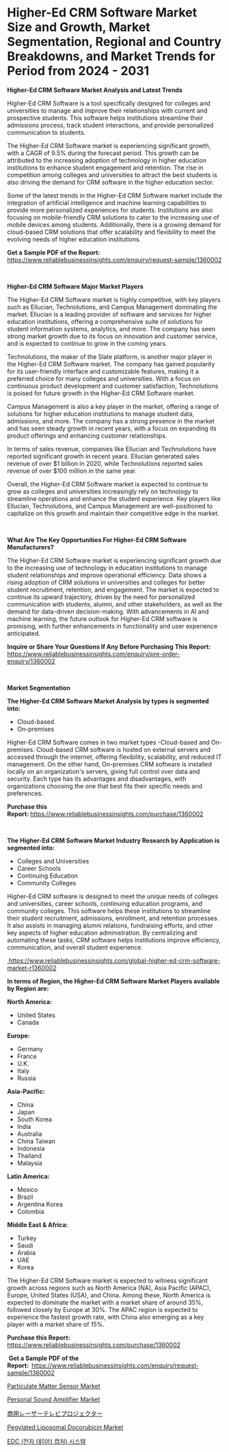 <p><h1>Higher-Ed CRM Software Market Size and Growth, Market Segmentation, Regional and Country Breakdowns, and Market Trends for Period from 2024 -  2031</h1></p><p><strong>Higher-Ed CRM Software Market Analysis and Latest Trends</strong></p>
<p><p>Higher-Ed CRM Software is a tool specifically designed for colleges and universities to manage and improve their relationships with current and prospective students. This software helps institutions streamline their admissions process, track student interactions, and provide personalized communication to students.</p><p>The Higher-Ed CRM Software market is experiencing significant growth, with a CAGR of 9.5% during the forecast period. This growth can be attributed to the increasing adoption of technology in higher education institutions to enhance student engagement and retention. The rise in competition among colleges and universities to attract the best students is also driving the demand for CRM software in the higher education sector.</p><p>Some of the latest trends in the Higher-Ed CRM Software market include the integration of artificial intelligence and machine learning capabilities to provide more personalized experiences for students. Institutions are also focusing on mobile-friendly CRM solutions to cater to the increasing use of mobile devices among students. Additionally, there is a growing demand for cloud-based CRM solutions that offer scalability and flexibility to meet the evolving needs of higher education institutions.</p></p>
<p><strong>Get a Sample PDF of the Report:&nbsp;</strong> <a href="https://www.reliablebusinessinsights.com/enquiry/request-sample/1360002">https://www.reliablebusinessinsights.com/enquiry/request-sample/1360002</a></p>
<p>&nbsp;</p>
<p><strong>Higher-Ed CRM Software Major Market Players</strong></p>
<p><p>The Higher-Ed CRM Software market is highly competitive, with key players such as Ellucian, Technolutions, and Campus Management dominating the market. Ellucian is a leading provider of software and services for higher education institutions, offering a comprehensive suite of solutions for student information systems, analytics, and more. The company has seen strong market growth due to its focus on innovation and customer service, and is expected to continue to grow in the coming years.</p><p>Technolutions, the maker of the Slate platform, is another major player in the Higher-Ed CRM Software market. The company has gained popularity for its user-friendly interface and customizable features, making it a preferred choice for many colleges and universities. With a focus on continuous product development and customer satisfaction, Technolutions is poised for future growth in the Higher-Ed CRM Software market.</p><p>Campus Management is also a key player in the market, offering a range of solutions for higher education institutions to manage student data, admissions, and more. The company has a strong presence in the market and has seen steady growth in recent years, with a focus on expanding its product offerings and enhancing customer relationships.</p><p>In terms of sales revenue, companies like Ellucian and Technolutions have reported significant growth in recent years. Ellucian generated sales revenue of over $1 billion in 2020, while Technolutions reported sales revenue of over $100 million in the same year.</p><p>Overall, the Higher-Ed CRM Software market is expected to continue to grow as colleges and universities increasingly rely on technology to streamline operations and enhance the student experience. Key players like Ellucian, Technolutions, and Campus Management are well-positioned to capitalize on this growth and maintain their competitive edge in the market.</p></p>
<p>&nbsp;</p>
<p><strong>What Are The Key Opportunities For Higher-Ed CRM Software Manufacturers?</strong></p>
<p><p>The Higher-Ed CRM Software market is experiencing significant growth due to the increasing use of technology in education institutions to manage student relationships and improve operational efficiency. Data shows a rising adoption of CRM solutions in universities and colleges for better student recruitment, retention, and engagement. The market is expected to continue its upward trajectory, driven by the need for personalized communication with students, alumni, and other stakeholders, as well as the demand for data-driven decision-making. With advancements in AI and machine learning, the future outlook for Higher-Ed CRM software is promising, with further enhancements in functionality and user experience anticipated.</p></p>
<p><strong>Inquire or Share Your Questions If Any Before Purchasing This Report:</strong> <a href="https://www.reliablebusinessinsights.com/enquiry/pre-order-enquiry/1360002">https://www.reliablebusinessinsights.com/enquiry/pre-order-enquiry/1360002</a></p>
<p>&nbsp;</p>
<p><strong>Market Segmentation</strong></p>
<p><strong>The Higher-Ed CRM Software Market Analysis by types is segmented into:</strong></p>
<p><ul><li>Cloud-based</li><li>On-premises</li></ul></p>
<p><p>Higher-Ed CRM Software comes in two market types -Cloud-based and On-premises. Cloud-based CRM software is hosted on external servers and accessed through the internet, offering flexibility, scalability, and reduced IT management. On the other hand, On-premises CRM software is installed locally on an organization's servers, giving full control over data and security. Each type has its advantages and disadvantages, with organizations choosing the one that best fits their specific needs and preferences.</p></p>
<p><strong>Purchase this Report:&nbsp;</strong><a href="https://www.reliablebusinessinsights.com/purchase/1360002">https://www.reliablebusinessinsights.com/purchase/1360002</a></p>
<p>&nbsp;</p>
<p><strong>The Higher-Ed CRM Software Market Industry Research by Application is segmented into:</strong></p>
<p><ul><li>Colleges and Universities</li><li>Career Schools</li><li>Continuing Education</li><li>Community Colleges</li></ul></p>
<p><p>Higher-Ed CRM software is designed to meet the unique needs of colleges and universities, career schools, continuing education programs, and community colleges. This software helps these institutions to streamline their student recruitment, admissions, enrollment, and retention processes. It also assists in managing alumni relations, fundraising efforts, and other key aspects of higher education administration. By centralizing and automating these tasks, CRM software helps institutions improve efficiency, communication, and overall student experience.</p></p>
<p><a href="https://www.reliablebusinessinsights.com/global-higher-ed-crm-software-market-r1360002">&nbsp;https://www.reliablebusinessinsights.com/global-higher-ed-crm-software-market-r1360002</a></p>
<p><strong>In terms of Region, the Higher-Ed CRM Software Market Players available by Region are:</strong></p>
<p>
    <p> <strong> North America: </strong>
        <ul>
            <li>United States</li>
            <li>Canada</li>
        </ul>
        </p> 
    <p> <strong> Europe: </strong>
        <ul>
            <li>Germany</li>
            <li>France</li>
            <li>U.K.</li>
            <li>Italy</li>
            <li>Russia</li>
        </ul>
        </p> 
    <p> <strong> Asia-Pacific: </strong>
        <ul>
            <li>China</li>
            <li>Japan</li>
            <li>South Korea</li>
            <li>India</li>
            <li>Australia</li>
            <li>China Taiwan</li>
            <li>Indonesia</li>
            <li>Thailand</li>
            <li>Malaysia</li>
        </ul>
        </p> 
    <p> <strong> Latin America: </strong>
        <ul>
            <li>Mexico</li>
            <li>Brazil</li>
            <li>Argentina Korea</li>
            <li>Colombia</li>
        </ul>
        </p> 
    <p> <strong> Middle East & Africa: </strong>
        <ul>
            <li>Turkey</li>
            <li>Saudi</li>
            <li>Arabia</li>
            <li>UAE</li>
            <li>Korea</li>
        </ul>
    </p>
    </p>
<p><p>The Higher-Ed CRM Software market is expected to witness significant growth across regions such as North America (NA), Asia Pacific (APAC), Europe, United States (USA), and China. Among these, North America is expected to dominate the market with a market share of around 35%, followed closely by Europe at 30%. The APAC region is expected to experience the fastest growth rate, with China also emerging as a key player with a market share of 15%.</p></p>
<p><strong>Purchase this Report: </strong><a href="https://www.reliablebusinessinsights.com/purchase/1360002">https://www.reliablebusinessinsights.com/purchase/1360002</a></p>
<p>&nbsp;<strong>Get a Sample PDF of the Report:&nbsp;&nbsp;</strong><a href="https://www.reliablebusinessinsights.com/enquiry/request-sample/1360002">https://www.reliablebusinessinsights.com/enquiry/request-sample/1360002</a></p>
<p><strong></strong></p>
<p><p><a href="https://issuu.com/reportprime-2/docs/particulate-matter-sensor-market-size-2030.pptx">Particulate Matter Sensor Market</a></p><p><a href="https://issuu.com/reportprime-2/docs/personal-sound-amplifier-market-size-2030.pptx">Personal Sound Amplifier Market</a></p><p><a href="https://github.com/dzy793153605/Market-Research-Report-List-2/blob/main/996995489606.md">商用レーザーテレビプロジェクター</a></p><p><a href="https://github.com/Sarissaschmalingtr6fz2739/Market-Research-Report-List-2/blob/main/pegylated-liposomal-docorubicin-market.md">Pegylated Liposomal Docorubicin Market</a></p><p><a href="https://github.com/asratman/Market-Research-Report-List-1/blob/main/364413682225.md">EDC (전자 데이터 캡처) 시스템</a></p></p>